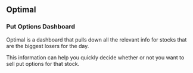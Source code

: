 ## Optimal

### Put Options Dashboard

Optimal is a dashboard that pulls down all the relevant info for stocks that are the biggest losers for the day.

This information can help you quickly decide whether or not you want to sell put options for that stock.
